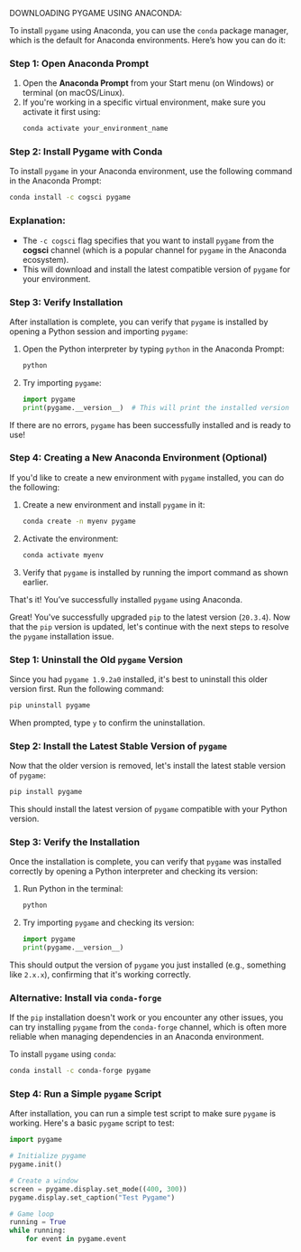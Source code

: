 DOWNLOADING PYGAME USING ANACONDA:

To install `pygame` using Anaconda, you can use the `conda` package manager, which is the default for Anaconda environments. Here’s how you can do it:

### Step 1: Open Anaconda Prompt

1. Open the **Anaconda Prompt** from your Start menu (on Windows) or terminal (on macOS/Linux).
2. If you're working in a specific virtual environment, make sure you activate it first using:
   ```bash
   conda activate your_environment_name
   ```

### Step 2: Install Pygame with Conda

To install `pygame` in your Anaconda environment, use the following command in the Anaconda Prompt:

```bash
conda install -c cogsci pygame
```

### Explanation:
- The `-c cogsci` flag specifies that you want to install `pygame` from the **cogsci** channel (which is a popular channel for `pygame` in the Anaconda ecosystem).
- This will download and install the latest compatible version of `pygame` for your environment.

### Step 3: Verify Installation

After installation is complete, you can verify that `pygame` is installed by opening a Python session and importing `pygame`:

1. Open the Python interpreter by typing `python` in the Anaconda Prompt:
   ```bash
   python
   ```

2. Try importing `pygame`:
   ```python
   import pygame
   print(pygame.__version__)  # This will print the installed version of pygame
   ```

If there are no errors, `pygame` has been successfully installed and is ready to use!

### Step 4: Creating a New Anaconda Environment (Optional)

If you'd like to create a new environment with `pygame` installed, you can do the following:

1. Create a new environment and install `pygame` in it:
   ```bash
   conda create -n myenv pygame
   ```

2. Activate the environment:
   ```bash
   conda activate myenv
   ```

3. Verify that `pygame` is installed by running the import command as shown earlier.

That's it! You’ve successfully installed `pygame` using Anaconda.

Great! You've successfully upgraded `pip` to the latest version (`20.3.4`). Now that the `pip` version is updated, let's continue with the next steps to resolve the `pygame` installation issue.

### Step 1: Uninstall the Old `pygame` Version

Since you had `pygame 1.9.2a0` installed, it's best to uninstall this older version first. Run the following command:

```bash
pip uninstall pygame
```

When prompted, type `y` to confirm the uninstallation.

### Step 2: Install the Latest Stable Version of `pygame`

Now that the older version is removed, let's install the latest stable version of `pygame`:

```bash
pip install pygame
```

This should install the latest version of `pygame` compatible with your Python version.

### Step 3: Verify the Installation

Once the installation is complete, you can verify that `pygame` was installed correctly by opening a Python interpreter and checking its version:

1. Run Python in the terminal:
   ```bash
   python
   ```

2. Try importing `pygame` and checking its version:
   ```python
   import pygame
   print(pygame.__version__)
   ```

This should output the version of `pygame` you just installed (e.g., something like `2.x.x`), confirming that it's working correctly.

### Alternative: Install via `conda-forge`

If the `pip` installation doesn't work or you encounter any other issues, you can try installing `pygame` from the `conda-forge` channel, which is often more reliable when managing dependencies in an Anaconda environment.

To install `pygame` using `conda`:

```bash
conda install -c conda-forge pygame
```

### Step 4: Run a Simple `pygame` Script

After installation, you can run a simple test script to make sure `pygame` is working. Here's a basic `pygame` script to test:

```python
import pygame

# Initialize pygame
pygame.init()

# Create a window
screen = pygame.display.set_mode((400, 300))
pygame.display.set_caption("Test Pygame")

# Game loop
running = True
while running:
    for event in pygame.event
